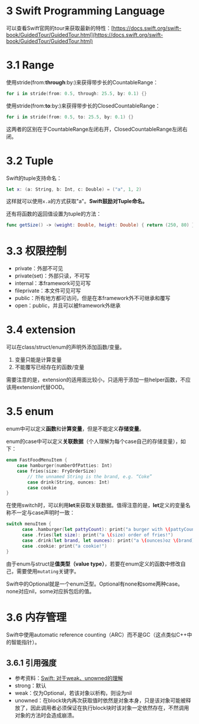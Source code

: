 # 3 Swift Programming Language

可以查看Swift官网的tour来获取最新的特性：[https://docs.swift.org/swift-book/GuidedTour/GuidedTour.html](https://docs.swift.org/swift-book/GuidedTour/GuidedTour.html)

# 3.1 Range

使用stride(from:**through**:by:)来获得带步长的CountableRange：

```swift
for i in stride(from: 0.5, through: 25.5, by: 0.1) {}
```

使用stride(from:**to**:by:)来获得带步长的ClosedCountableRange：

```swift
for i in stride(from: 0.5, to: 25.5, by: 0.1) {}
```

这两者的区别在于CountableRange左闭右开，ClosedCountableRange左闭右闭。

# 3.2 Tuple

Swift的tuple支持命名：

```swift
let x: (a: String, b: Int, c: Double) = ("a", 1, 2)
```

这样就可以使用`x.a`的方式获取"a"。**Swift鼓励对Tuple命名。**

还有将函数的返回值设置为tuple的方法：

```swift
func getSize() -> (weight: Double, height: Double) { return (250, 80) }
```

# 3.3 权限控制

- private：外部不可见
- private(set)：外部只读，不可写
- internal：本framework可见可写
- fileprivate：本文件可见可写
- public：所有地方都可访问，但是在本framework外不可继承和覆写
- open：public，并且可以被framework外继承

# 3.4 extension

可以在class/struct/enum的声明外添加函数/变量。

1. 变量只能是计算变量
2. 不能覆写已经存在的函数/变量

需要注意的是，extension的适用面比较小，只适用于添加一些helper函数，不应该用extension代替OOD。

# 3.5 enum

enum中可以定义**函数**和**计算变量**，但是不能定义**存储变量**。

enum的case中可以定义**关联数据**（个人理解为每个case自己的存储变量），如下：

```swift
enum FastFoodMenuItem {
    case hamburger(numberOfPatties: Int)
    case fries(size: FryOrderSize)
		// the unnamed String is the brand, e.g. “Coke”
		case drink(String, ounces: Int) 
		case cookie 
}
```

在使用switch时，可以利用**let**来获取关联数据。值得注意的是，**let**定义的变量名称不一定与case声明时一致：

```swift
switch menuItem {
      case .hamburger(let pattyCount): print("a burger with \(pattyCount) patties!")
      case .fries(let size): print("a \(size) order of fries!")
      case .drink(let brand, let ounces): print("a \(ounces)oz \(brand)")
      case .cookie: print("a cookie!")
}
```

由于enum与struct是**值类型（value type）**，若要在enum定义的函数中修改自己，需要使用`mutating`关键字。

Swift中的Optional就是一个enum泛型。Optional有none和some两种case。none对应nil，some对应拆包后的值。

# 3.6 内存管理

Swift中使用automatic reference counting（ARC）而不是GC（这点类似C++中的智能指针）。

## 3.6.1 引用强度

- 参考资料：[Swift: 对于weak、unowned的理解](https://blog.csdn.net/jancywen/article/details/92419895)
- strong：默认
- weak：仅为Optional，若该对象以析构，则设为nil
- unowned：在block块内再次获取值时依然是对象本身，只是该对象可能被释放了，因此调用者必须保证在执行block块时该对象一定依然存在，不然调用对象的方法时会造成崩溃。